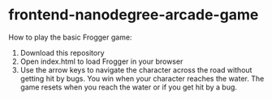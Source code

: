 frontend-nanodegree-arcade-game
===============================

How to play the basic Frogger game:

1. Download this repository
2. Open index.html to load Frogger in your browser
3. Use the arrow keys to navigate the character across
   the road without getting hit by bugs. You win when your
   character reaches the water. The game resets when you reach the water or if you get hit by a bug.